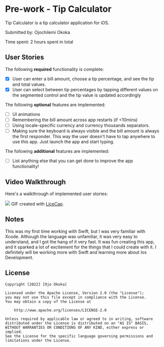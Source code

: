 # Pre-work - Tip Calculator

Tip Calculator is a tip calculator application for iOS.

Submitted by: Ojochilemi Okoka

Time spent: 2 hours spent in total

## User Stories

The following **required** functionality is complete:

* [x] User can enter a bill amount, choose a tip percentage, and see the tip and total values.
* [x] User can select between tip percentages by tapping different values on the segmented control and the tip value is updated accordingly

The following **optional** features are implemented:

* [ ] UI animations
* [ ] Remembering the bill amount across app restarts (if <10mins)
* [ ] Using locale-specific currency and currency thousands separators.
* [ ] Making sure the keyboard is always visible and the bill amount is always the first responder. This way the user doesn't have to tap anywhere to use this app. Just launch the app and start typing.

The following **additional** features are implemented:

- [ ] List anything else that you can get done to improve the app functionality!

## Video Walkthrough

Here's a walkthrough of implemented user stories:

![](https://i.imgur.com/u4AbPJ2.gif)
GIF created with [LiceCap](http://www.cockos.com/licecap/).

## Notes

This was my first time working with Swift, but I was very familiar with Xcode. Although the language was unfamiliar, it was very easy to understand, and I got the hang of it very fast. It was fun creating this app, and it sparked a lot of excitement for the things that I could create with it. I definitely will be working more with Swift and learning more about Ios Development.

## License

    Copyright [2022] [Ojo Okoka]

    Licensed under the Apache License, Version 2.0 (the "License");
    you may not use this file except in compliance with the License.
    You may obtain a copy of the License at

        http://www.apache.org/licenses/LICENSE-2.0

    Unless required by applicable law or agreed to in writing, software
    distributed under the License is distributed on an "AS IS" BASIS,
    WITHOUT WARRANTIES OR CONDITIONS OF ANY KIND, either express or implied.
    See the License for the specific language governing permissions and
    limitations under the License.
